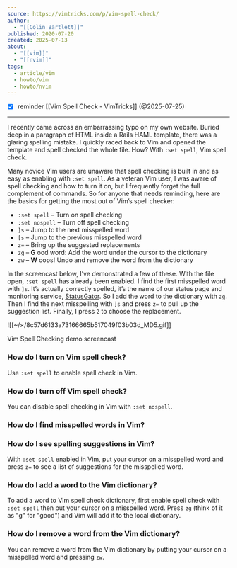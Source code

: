 ```yaml
---
source: https://vimtricks.com/p/vim-spell-check/
author:
  - "[[Colin Bartlett]]"
published: 2020-07-20
created: 2025-07-13
about:
  - "[[vim]]"
  - "[[nvim]]"
tags:
  - article/vim
  - howto/vim
  - howto/nvim
---
```

- [x] reminder [[Vim Spell Check - VimTricks]] (@2025-07-25)
___
I recently came across an embarrassing typo on my own website. Buried deep in a paragraph of HTML inside a Rails HAML template, there was a glaring spelling mistake. I quickly raced back to Vim and opened the template and spell checked the whole file. How? With `:set spell`, Vim spell check.

Many novice Vim users are unaware that spell checking is built in and as easy as enabling with `:set spell`. As a veteran Vim user, I was aware of spell checking and how to turn it on, but I frequently forget the full complement of commands. So for anyone that needs reminding, here are the basics for getting the most out of Vim’s spell checker:

- `:set spell` – Turn on spell checking
- `:set nospell` – Turn off spell checking
- `]s` – Jump to the next misspelled word
- `[s` – Jump to the previous misspelled word
- `z=` – Bring up the suggested replacements
- `zg` – **G** ood word: Add the word under the cursor to the dictionary
- `zw` – **W** oops! Undo and remove the word from the dictionary

In the screencast below, I’ve demonstrated a few of these. With the file open, `:set spell` has already been enabled. I find the first misspelled word with `]s`. It’s actually correctly spelled, it’s the name of our status page and monitoring service, [StatusGator](https://statusgator.com/). So I add the word to the dictionary with `zg`. Then I find the next misspelling with `]s` and press `z=` to pull up the suggestion list. Finally, I press `2` to choose the replacement.

![[~/×/8c57d6133a73166665b517049f03b03d_MD5.gif]]

Vim Spell Checking demo screencast

### How do I turn on Vim spell check?

Use `:set spell` to enable spell check in Vim.

### How do I turn off Vim spell check?

You can disable spell checking in Vim with `:set nospell`.

### How do I find misspelled words in Vim?

### How do I see spelling suggestions in Vim?

With `:set spell` enabled in Vim, put your cursor on a misspelled word and press `z=` to see a list of suggestions for the misspelled word.

### How do I add a word to the Vim dictionary?

To add a word to Vim spell check dictionary, first enable spell check with `:set spell` then put your cursor on a misspelled word. Press `zg` (think of it as "g" for "good") and Vim will add it to the local dictionary.

### How do I remove a word from the Vim dictionary?

You can remove a word from the Vim dictionary by putting your cursor on a misspelled word and pressing `zw`.